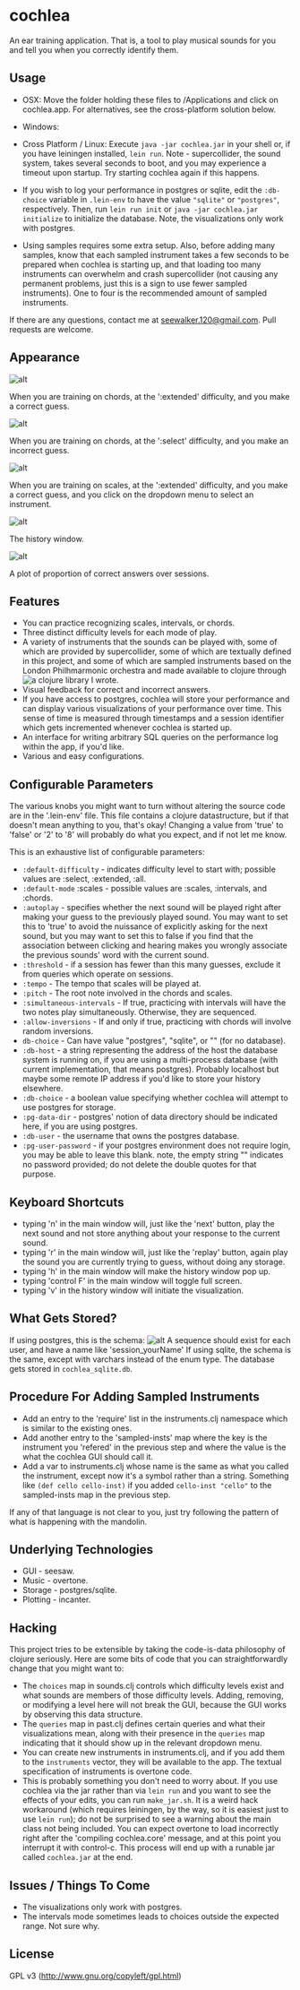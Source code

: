 # cochlea
An ear training application. That is, a tool to play musical sounds for you and tell you when you correctly identify them.

## Usage
- OSX: Move the folder holding these files to /Applications and click on cochlea.app. For alternatives, see the cross-platform solution below.
- Windows:
- Cross Platform / Linux: Execute `java -jar cochlea.jar` in your shell or, if you have leiningen installed, `lein run`.
Note - supercollider, the sound system, takes several seconds to boot, and you may experience a timeout upon startup. Try starting cochlea again if this happens.

- If you wish to log your performance in postgres or sqlite, edit the `:db-choice` variable in `.lein-env` to have the value `"sqlite"` or `"postgres"`, respectively. Then, run `lein run init` or `java -jar cochlea.jar initialize` to initialize the database. Note, the visualizations only work with postgres.
- Using samples requires some extra setup. Also, before adding many samples, know that each sampled instrument takes a few seconds to be prepared when cochlea is starting up, and that loading too many instruments can overwhelm and crash supercollider (not causing any permanent problems, just this is a sign to use fewer sampled instruments). One to four is the recommended amount of sampled instruments.

If there are any questions, contact me at seewalker.120@gmail.com. Pull requests are welcome.
## Appearance

![alt](resources/screenshots/extended_chords_correct.png)

When you are training on chords, at the ':extended' difficulty, and you make a correct guess.

![alt](resources/screenshots/select_chords_incorrect.png)

When you are training on chords, at the ':select' difficulty, and you make an incorrect guess.

![alt](resources/screenshots/extended_scales_correct_with_instruments.png)

When you are training on scales, at the ':extended' difficulty, and you make a correct guess, and you click on the dropdown menu to select an instrument.

![alt](resources/screenshots/history_window.png)

The history window.

![alt](resources/screenshots/performance_plot.png)

A plot of proportion of correct answers over sessions.

## Features

- You can practice recognizing scales, intervals, or chords.
- Three distinct difficulty levels for each mode of play.
- A variety of instruments that the sounds can be played with, some of which are provided by supercollider, some of which are textually defined in this project, and some of which are sampled instruments based on the London Philhmarmonic orchestra and made available to clojure through ![a clojure library I wrote](https://github.com/seewalker/philharmonia-samples).
- Visual feedback for correct and incorrect answers.
- If you have access to postgres, cochlea will store your performance and can display various visualizations of your performance over time. This sense of time is measured through timestamps and a session identifier which gets incremented whenever cochlea is started up.
- An interface for writing arbitrary SQL queries on the performance log within the app, if you'd like.
- Various and easy configurations.

## Configurable Parameters

The various knobs you might want to turn without altering the source code are in the '.lein-env' file. This file contains a clojure datastructure, but if that doesn't mean anything to you, that's okay! Changing a value from 'true' to 'false' or '2' to '8' will probably do what you expect, and if not let me know.

This is an exhaustive list of configurable parameters:

- `:default-difficulty` - indicates difficulty level to start with; possible values are :select, :extended, :all.
- `:default-mode` :scales - possible values are :scales, :intervals, and :chords.
- `:autoplay` - specifies whether the next sound will be played right after making your guess to the previously played sound. You may want to set this to 'true' to avoid the nuissance of explicitly asking for the next sound, but you may want to set this to false if you find that the association between clicking and hearing makes you wrongly associate the previous sounds' word with the current sound.
- `:threshold` - if a session has fewer than this many guesses, exclude it from queries which operate on sessions.
- `:tempo` - The tempo that scales will be played at.
- `:pitch` - The root note involved in the chords and scales.
- `:simultaneous-intervals` - If true, practicing with intervals will have the two notes play simultaneously. Otherwise, they are sequenced.
- `:allow-inversions` - If and only if true, practicing with chords will involve random inversions.
- `db-choice` - Can have value "postgres", "sqlite", or "" (for no database).
- `:db-host` - a string representing the address of the host the database system is running on, if you are using a multi-process database (with current implementation, that means postgres). Probably localhost but maybe some remote IP address if you'd like to store your history elsewhere.
- `:db-choice` - a boolean value specifying whether cochlea will attempt to use postgres for storage.
- `:pg-data-dir`  - postgres' notion of data directory should be indicated here, if you are using postgres.
- `:db-user` - the username that owns the postgres database.
- `:pg-user-password` - if your postgres environment does not require login, you may be able to leave this blank. note, the empty string "" indicates no password provided; do not delete the double quotes for that purpose.

## Keyboard Shortcuts

- typing 'n' in the main window will, just like the 'next' button, play the next sound and not store anything about your response to the current sound.
- typing 'r' in the main window will, just like the 'replay' button, again play the sound you are currently trying to guess, without doing any storage.
- typing 'h' in the main window will make the history window pop up.
- typing 'control F' in the main window will toggle full screen.
- typing 'v' in the history window will initiate the visualization.

## What Gets Stored?

If using postgres, this is the schema:
![alt](resources/screenshots/db.png)
A sequence should exist for each user, and have a name like 'session\_yourName'
If using sqlite, the schema is the same, except with varchars instead of the enum type. The database gets stored in `cochlea_sqlite.db`.


## Procedure For Adding Sampled Instruments
- Add an entry to the 'require' list in the instruments.clj namespace which is similar to the existing ones.
- Add another entry to the 'sampled-insts' map where the key is the instrument you 'refered' in the previous step and where the value is the what the cochlea GUI should call it.
- Add a var to instruments.clj whose name is the same as what you called the instrument, except now it's a symbol rather than a string. Something like `(def cello cello-inst)` if you added `cello-inst "cello"` to the sampled-insts map in the previous step.

If any of that language is not clear to you, just try following the pattern of what is happening with the mandolin.

## Underlying Technologies

- GUI - seesaw.
- Music - overtone.
- Storage - postgres/sqlite.
- Plotting - incanter.

## Hacking
This project tries to be extensible by taking the code-is-data philosophy of clojure seriously. Here are some bits of code that you can straightforwardly change that you might want to:

- The `choices` map in sounds.clj controls which difficulty levels exist and what sounds are members of those difficulty levels. Adding, removing, or modifying a level here will not break the GUI, because the GUI works by observing this data structure.
- The `queries` map in past.clj defines certain queries and what their visualizations mean, along with their presence in the `queries` map indicating that it should show up in the relevant dropdown menu.
- You can create new instruments in instruments.clj, and if you add them to the `instruments` vector, they will be available to the app. The textual specification of instruments is overtone code.
- This is probably something you don't need to worry about. If you use cochlea via the jar rather than via `lein run` and you want to see the effects of your edits, you can run `make_jar.sh`. It is a weird hack workaround (which requires leiningen, by the way, so it is easiest just to use `lein run`); do not be surprised to see a warning about the main class not being included. You can expect overtone to load incorrectly right after the 'compiling cochlea.core' message, and at this point you interrupt it with control-c. This process will end up with a runable jar called `cochlea.jar` at the end.


## Issues / Things To Come
- The visualizations only work with postgres.
- The intervals mode sometimes leads to choices outside the expected range. Not sure why.

## License
GPL v3 (http://www.gnu.org/copyleft/gpl.html)
